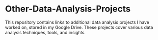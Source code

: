 # Other-Data-Analysis-Projects
This repository contains links to additional data analysis projects I have worked on, stored in my Google Drive. These projects cover various data analysis techniques, tools, and insights

